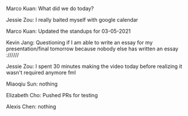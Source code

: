 Marco Kuan: What did we do today?

Jessie Zou: I really baited myself with google calendar

Marco Kuan: Updated the standups for 03-05-2021

Kevin Jang: Questioning if I am able to write an essay for my presentation/final tomorrow because nobody else has written an essay ://////

Jessie Zou: I spent 30 minutes making the video today before realizing it wasn't required anymore fml

Miaoqiu Sun: nothing

Elizabeth Cho: Pushed PRs for testing

Alexis Chen: nothing
